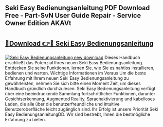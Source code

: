 ## Seki Easy Bedienungsanleitung PDF Download Free - Part-SvN User Guide Repair - Service Owner Edition AKAVt

# <h2><a href="http://df5s65t.blite.top/?on=Seki+Easy+Bedienungsanleitung">🔗Download 👉🔴 Seki Easy Bedienungsanleitung</a></h2>

[![Seki Easy Bedienungsanleitung new download](https://i.imgur.com/lujVjoI.png)](http://df5s65t.blite.top/?on=Seki+Easy+Bedienungsanleitung)
Dieses Handbuch erschließt das Potenzial Ihres neuen Seki Easy Bedienungsanleitung. Entdecken Sie seine Funktionen, lernen Sie, wie Sie es nahtlos installieren, bedienen und warten. Wichtige Informationen im Voraus Um die beste Erfahrung mit Ihrem neuen Seki Easy Bedienungsanleitung zu gewährleisten, nehmen Sie sich bitte einen Moment Zeit, um dieses Handbuch gründlich durchzulesen. Seki Easy Bedienungsanleitung verfügt über eine beeindruckende Sammlung fortschrittlicher Funktionen, darunter Gesichtserkennung, Augmented Reality, Sprachaktivierung und kabelloses Laden, die alle über die benutzerfreundliche und intuitive Benutzeroberfläche leicht zugänglich sind. Ihr Erfolg ist unsere Priorität Seki Easy BedienungsanleitungDD. Wir sind bestrebt, Ihnen die bestmögliche Erfahrung zu bieten.
